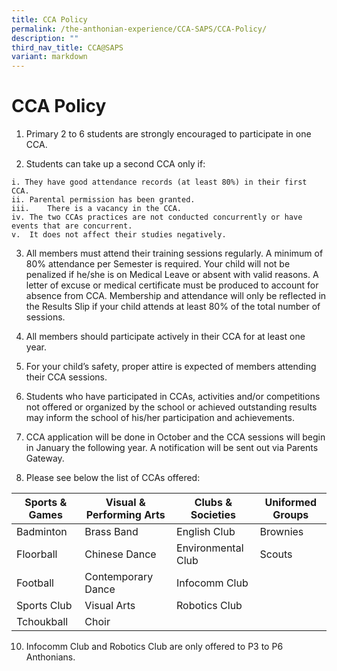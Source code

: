 ```yaml
---
title: CCA Policy
permalink: /the-anthonian-experience/CCA-SAPS/CCA-Policy/
description: ""
third_nav_title: CCA@SAPS
variant: markdown
---
```

# CCA Policy

1.	Primary 2 to 6 students are strongly encouraged to participate in one CCA.

2.	Students can take up a second CCA only if:

```
i. They have good attendance records (at least 80%) in their first  CCA.
ii.	Parental permission has been granted.
iii.	There is a vacancy in the CCA.
iv.	The two CCAs practices are not conducted concurrently or have events that are concurrent.
v.	It does not affect their studies negatively.
```

3.	All members must attend their training sessions regularly. A minimum of 80% attendance per Semester is required. Your child will not be penalized if he/she is on Medical Leave or absent with valid reasons. A letter of excuse or medical certificate must be produced to account for absence from CCA. Membership and attendance will only be reflected in the Results Slip if your child attends at least 80% of the total number of sessions.  

4.	All members should participate actively in their CCA for at least one year.

5.	For your child’s safety, proper attire is expected of members attending their CCA sessions.

6.	Students who have participated in CCAs, activities and/or competitions not offered or organized by the school or achieved outstanding results may inform the school of his/her participation and achievements.

7.	CCA application will be done in October and the CCA sessions will begin in January the following year. A notification will be sent out via Parents Gateway. 

8.	Please see below the list of CCAs offered: 


| Sports & Games | Visual & Performing Arts | Clubs & Societies|  Uniformed Groups |
| -------- | -------- | -------- |  -------- |
|Badminton| Brass Band | English Club | Brownies
Floorball | Chinese Dance | Environmental Club | Scouts
Football |Contemporary Dance | Infocomm Club
Sports Club | Visual Arts | Robotics Club
Tchoukball| Choir

10.	Infocomm Club and Robotics Club are only offered to P3 to P6 Anthonians. 

